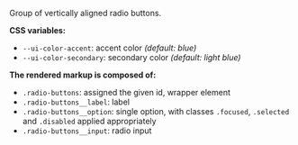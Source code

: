 Group of vertically aligned radio buttons.

**CSS variables:**

- `--ui-color-accent`: accent color _(default: blue)_
- `--ui-color-secondary`: secondary color _(default: light blue)_

**The rendered markup is composed of:**

- `.radio-buttons`: assigned the given id, wrapper element
- `.radio-buttons__label`: label
- `.radio-buttons__option`: single option, with classes `.focused`,
  `.selected` and `.disabled` applied appropriately
- `.radio-buttons__input`: radio input
